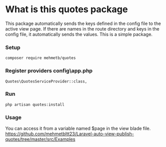 # What is this quotes package
This package automatically sends the keys defined in the config file to the active view page.
If there are names in the route directory and keys in the config file, it automatically sends the values.
This is a simple package.

### Setup
``composer require mehmetb/quotes``

### Register providers config\app.php
``Quotes\QuotesServiceProvider::class,``

### Run
``php artisan quotes:install``

### Usage
You can access it from a variable named $page in the view blade file.
<a href="https://github.com/mehmetbltt23/Laravel-auto-view-publish-quotes/tree/master/src/Examples">https://github.com/mehmetbltt23/Laravel-auto-view-publish-quotes/tree/master/src/Examples</a>